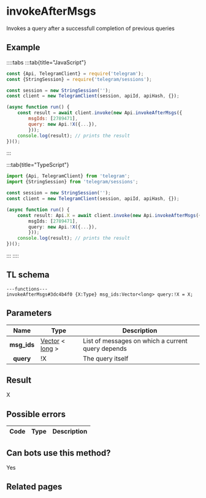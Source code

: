 # invokeAfterMsgs

Invokes a query after a successfull completion of previous queries

## Example

::::tabs
:::tab{title="JavaScript"}

```js
const {Api, TelegramClient} = require('telegram');
const {StringSession} = require('telegram/sessions');

const session = new StringSession('');
const client = new TelegramClient(session, apiId, apiHash, {});

(async function run() {
    const result = await client.invoke(new Api.invokeAfterMsgs({
		msgIds: [2789471],
		query: new Api.!X({...}),
		}));
    console.log(result); // prints the result
})();

```

:::

:::tab{title="TypeScript"}

```ts
import {Api, TelegramClient} from 'telegram';
import {StringSession} from 'telegram/sessions';

const session = new StringSession('');
const client = new TelegramClient(session, apiId, apiHash, {});

(async function run() {
    const result: Api.X = await client.invoke(new Api.invokeAfterMsgs({
		msgIds: [2789471],
		query: new Api.!X({...}),
		}));
    console.log(result); // prints the result
})();

```

:::
::::

## TL schema

```
---functions---
invokeAfterMsgs#3dc4b4f0 {X:Type} msg_ids:Vector<long> query:!X = X;
```

## Parameters

|    Name     | Type                                                                                                | Description                                       |
| :---------: | --------------------------------------------------------------------------------------------------- | ------------------------------------------------- |
| **msg_ids** | [Vector](https://core.telegram.org/type/Vector%20t) < [long](https://core.telegram.org/type/long) > | List of messages on which a current query depends |
|  **query**  | !X                                                                                                  | The query itself                                  |

## Result

X

## Possible errors

| Code | Type | Description |
| :--: | ---- | ----------- |

## Can bots use this method?

Yes

## Related pages
